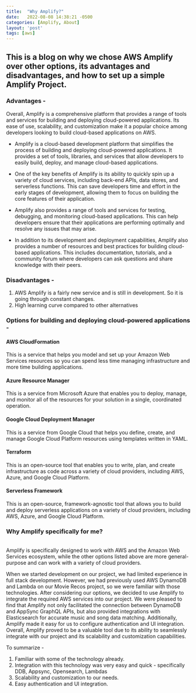 ```yaml
---
title:  "Why Amplify?"
date:   2022-08-08 14:38:21 -0500
categories: [Amplify, About]
layout: 'post'
tags: [aws]
---
```


## This is a blog on why we chose AWS Amplify over other options, its advantages and disadvantages, and how to set up a simple Amplify Project.

### Advantages - 
Overall, Amplify is a comprehensive platform that provides a range of tools and services for building and deploying cloud-powered applications. Its ease of use, scalability, and customization make it a popular choice among developers looking to build cloud-based applications on AWS.
* Amplify is a cloud-based development platform that simplifies the process of building and deploying cloud-powered applications. It provides a set of tools, libraries, and services that allow developers to easily build, deploy, and manage cloud-based applications.

* One of the key benefits of Amplify is its ability to quickly spin up a variety of cloud services, including back-end APIs, data stores, and serverless functions. This can save developers time and effort in the early stages of development, allowing them to focus on building the core features of their application.

* Amplify also provides a range of tools and services for testing, debugging, and monitoring cloud-based applications. This can help developers ensure that their applications are performing optimally and resolve any issues that may arise.

* In addition to its development and deployment capabilities, Amplify also provides a number of resources and best practices for building cloud-based applications. This includes documentation, tutorials, and a community forum where developers can ask questions and share knowledge with their peers.


### Disadvantages - 
1. AWS Amplify is a fairly new service and is still in development. So it is going through constant changes.
2. High learning curve compared to other alternatives

### Options for building and deploying cloud-powered applications - 
#### AWS CloudFormation
This is a service that helps you model and set up your Amazon Web Services resources so you can spend less time managing infrastructure and more time building applications.

#### Azure Resource Manager
This is a service from Microsoft Azure that enables you to deploy, manage, and monitor all of the resources for your solution in a single, coordinated operation.

#### Google Cloud Deployment Manager
This is a service from Google Cloud that helps you define, create, and manage Google Cloud Platform resources using templates written in YAML.

#### Terraform
This is an open-source tool that enables you to write, plan, and create infrastructure as code across a variety of cloud providers, including AWS, Azure, and Google Cloud Platform.

#### Serverless Framework
This is an open-source, framework-agnostic tool that allows you to build and deploy serverless applications on a variety of cloud providers, including AWS, Azure, and Google Cloud Platform.


### Why Amplify specifically for me?

<br> Amplify is specifically designed to work with AWS and the Amazon Web Services ecosystem, while the other options listed above are more general-purpose and can work with a variety of cloud providers.<br>

When we started development on our project, we had limited experience in full stack development. However, we had previously used AWS DynamoDB and Lambda on our Movie Recos project, so we were familiar with those technologies. After considering our options, we decided to use Amplify to integrate the required AWS services into our project. We were pleased to find that Amplify not only facilitated the connection between DynamoDB and AppSync GraphQL APIs, but also provided integrations with Elasticsearch for accurate music and song data matching. Additionally, Amplify made it easy for us to configure authentication and UI integration. Overall, Amplify proved to be a valuable tool due to its ability to seamlessly integrate with our project and its scalability and customization capabilities.

To summarize - 
1. Familiar with some of the technology already.
2. Integration with this technology was very easy and quick - specifically DDB, Appsync, Opensearch, Lambdas
3. Scalability and customization to our needs.
4. Easy authentication and UI integration.